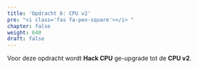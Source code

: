 ```yaml
---
title: 'Opdracht 6: CPU v2'
pre: "<i class='fas fa-pen-square'></i> "
chapter: false
weight: 640
draft: false
---
```


Voor deze opdracht wordt **Hack CPU** ge-upgrade tot de **CPU v2**.
